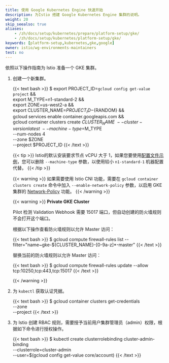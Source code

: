 ```yaml
---
title: 使用 Google Kubernetes Engine 快速开始
description: 为Istio 搭建 Google Kubernetes Engine 集群的说明。
weight: 20
skip_seealso: true
aliases:
    - /zh/docs/setup/kubernetes/prepare/platform-setup/gke/
    - /zh/docs/setup/kubernetes/platform-setup/gke/
keywords: [platform-setup,kubernetes,gke,google]
owner: istio/wg-environments-maintainers
test: no
---
```


依照以下操作指南为 Istio 准备一个 GKE 集群。

1. 创建一个新集群。

    {{< text bash >}}
    $ export PROJECT_ID=`gcloud config get-value project` && \
      export M_TYPE=n1-standard-2 && \
      export ZONE=us-west2-a && \
      export CLUSTER_NAME=${PROJECT_ID}-${RANDOM} && \
      gcloud services enable container.googleapis.com && \
      gcloud container clusters create $CLUSTER_NAME \
      --cluster-version latest \
      --machine-type=$M_TYPE \
      --num-nodes 4 \
      --zone $ZONE \
      --project $PROJECT_ID
    {{< /text >}}

    {{< tip >}}
    Istio的默认安装要求节点 vCPU 大于 1，如果您要使用[配置文件示例](/zh/docs/setup/additional-setup/config-profiles/)，您可以删除 `--machine-type` 参数，以使用较小 `n1-standard-1` 机器配置代替。
    {{< /tip >}}

    {{< warning >}}
    如果需要使用 Istio CNI 功能，需要在 `gcloud container clusters create` 命令中加入 `--enable-network-policy` 参数，以启用 GKE 集群的 [Network-Policy](https://cloud.google.com/kubernetes-engine/docs/how-to/network-policy) 功能。
    {{< /warning >}}

    {{< warning >}}
    **Private GKE Cluster**

    Pilot 检测 Validation Webhook 需要 15017 端口，但自动创建的防火墙规则不会打开这个端口。

    根据以下操作查看防火墙规则以允许 Master 访问：

    {{< text bash >}}
    $ gcloud compute firewall-rules list --filter="name~gke-${CLUSTER_NAME}-[0-9a-z]*-master"
    {{< /text >}}

    替换当前的防火墙规则以允许 Master 访问：

    {{< text bash >}}
    $ gcloud compute firewall-rules update <firewall-rule-name> --allow tcp:10250,tcp:443,tcp:15017
    {{< /text >}}

    {{< /warning >}}

1. 为 `kubectl` 获取认证凭据。

    {{< text bash >}}
    $ gcloud container clusters get-credentials <cluster-name> \
        --zone <zone> \
        --project <project-id>
    {{< /text >}}

1. 为 Istio 创建 RBAC 规则，需要授予当前用户集群管理员（admin）权限，根据如下命令进行授权操作。

    {{< text bash >}}
    $ kubectl create clusterrolebinding cluster-admin-binding \
        --clusterrole=cluster-admin \
        --user=$(gcloud config get-value core/account)
    {{< /text >}}
